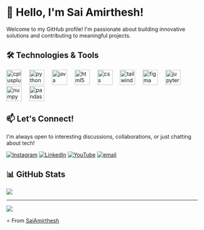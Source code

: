 # 👋 Hello, I'm Sai Amirthesh! 

Welcome to my GitHub profile! I'm passionate about building innovative solutions and contributing to meaningful projects. 

## 🛠️ Technologies & Tools

<div align="left">
  <img src="https://cdn.jsdelivr.net/gh/devicons/devicon/icons/cplusplus/cplusplus-original.svg" height="40" alt="cplusplus logo"  />
  <img width="12" />
  <img src="https://cdn.jsdelivr.net/gh/devicons/devicon/icons/python/python-original.svg" height="40" alt="python logo"  />
  <img width="12" />
  <img src="https://cdn.jsdelivr.net/gh/devicons/devicon/icons/java/java-original.svg" height="40" alt="java logo"  />
  <img width="12" />
  <img src="https://cdn.jsdelivr.net/gh/devicons/devicon/icons/html5/html5-original.svg" height="40" alt="html5 logo"  />
  <img width="12" />
  <img src="https://cdn.jsdelivr.net/gh/devicons/devicon/icons/css3/css3-original.svg" height="40" alt="css logo"  />
  <img width="12" />
  <img src="https://cdn.jsdelivr.net/gh/devicons/devicon/icons/tailwindcss/tailwindcss-original-wordmark.svg" height="40" alt="tailwindcss logo"  />
  <img width="12" />
  <img src="https://cdn.jsdelivr.net/gh/devicons/devicon/icons/figma/figma-original.svg" height="40" alt="figma logo"  />
  <img width="12" />
  <img src="https://cdn.jsdelivr.net/gh/devicons/devicon/icons/jupyter/jupyter-original.svg" height="40" alt="jupyter logo"  />
  <img width="12" />
  <img src="https://cdn.jsdelivr.net/gh/devicons/devicon/icons/numpy/numpy-original.svg" height="40" alt="numpy logo"  />
  <img width="12" />
  <img src="https://cdn.jsdelivr.net/gh/devicons/devicon/icons/pandas/pandas-original.svg" height="40" alt="pandas logo"  />
</div>

## 📫 Let's Connect!
I'm always open to interesting discussions, collaborations, or just chatting about tech!

[![Instagram](https://img.shields.io/badge/Instagram-%23E4405F.svg?logo=Instagram&logoColor=white)](https://instagram.com/Sai4mirthesh) 
[![LinkedIn](https://img.shields.io/badge/LinkedIn-%230077B5.svg?logo=linkedin&logoColor=white)](https://linkedin.com/in/SaiAmirthesh) 
[![YouTube](https://img.shields.io/badge/YouTube-%23FF0000.svg?logo=YouTube&logoColor=white)](https://youtube.com/@UCpAVlavNCxVt1JHvCMxw0yA) 
[![email](https://img.shields.io/badge/Email-D14836?logo=gmail&logoColor=white)](mailto:saiamirthesh8419@gmail.com) 

## 📊 GitHub Stats
![](https://github-readme-stats.vercel.app/api/top-langs/?username=SaiAmirthesh&theme=dracula&hide_border=false&include_all_commits=false&count_private=false&layout=compact)

---
[![](https://visitcount.itsvg.in/api?id=SaiAmirthesh&icon=0&color=0)](https://visitcount.itsvg.in)




⭐️ From [SaiAmirthesh](https://github.com/SaiAmirthesh)







<!-- Proudly created with GPRM ( https://gprm.itsvg.in ) -->
